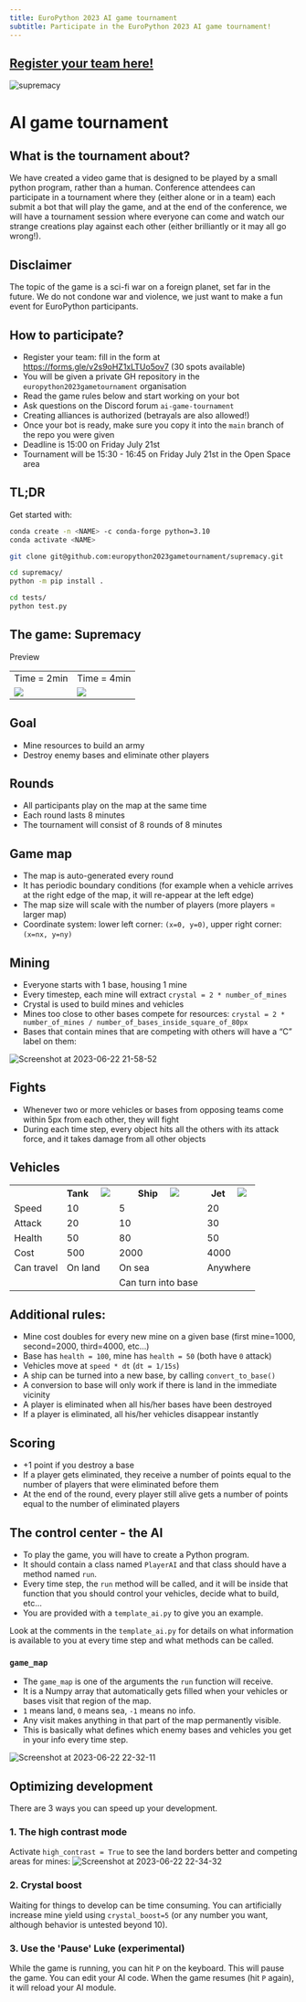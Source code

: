 ```yaml
---
title: EuroPython 2023 AI game tournament
subtitle: Participate in the EuroPython 2023 AI game tournament!
---
```


## [Register your team here!](https://forms.gle/v2s9oHZ1xLTUo5ov7)

![supremacy](https://github.com/nvaytet/supremacy/assets/39047984/6e800f7c-6eb4-47d4-9621-1465aeaae879)

# AI game tournament

## What is the tournament about?

We have created a video game that is designed to be played by a small python
program, rather than a human. Conference attendees can participate in a
tournament where they (either alone or in a team) each submit a bot that will
play the game, and at the end of the conference, we will have a tournament
session where everyone can come and watch our strange creations play against
each other (either brilliantly or it may all go wrong!).

## Disclaimer

The topic of the game is a sci-fi war on a foreign planet, set far in the
future. We do not condone war and violence, we just want to make a fun event for
EuroPython participants.

## How to participate?

- Register your team: fill in the form at https://forms.gle/v2s9oHZ1xLTUo5ov7
  (30 spots available)
- You will be given a private GH repository in the
  `europython2023gametournament` organisation
- Read the game rules below and start working on your bot
- Ask questions on the Discord forum `ai-game-tournament`
- Creating alliances is authorized (betrayals are also allowed!)
- Once your bot is ready, make sure you copy it into the `main` branch of the
  repo you were given
- Deadline is 15:00 on Friday July 21st
- Tournament will be 15:30 - 16:45 on Friday July 21st in the Open Space area

## TL;DR

Get started with:

```bash
conda create -n <NAME> -c conda-forge python=3.10
conda activate <NAME>

git clone git@github.com:europython2023gametournament/supremacy.git

cd supremacy/
python -m pip install .

cd tests/
python test.py
```

## The game: Supremacy

Preview

<table>
  <tr>
    <td>Time = 2min</td><td>Time = 4min</td>
  </tr>
  <tr>
    <td><img src="https://github.com/europython2023gametournament/supremacy/assets/39047984/07e66dc0-ed5d-4e2b-91f6-b7302e1e0a4f" /></td>
    <td><img src="https://github.com/europython2023gametournament/supremacy/assets/39047984/d1dd0cb0-2b6f-4904-ac99-f842b4771099" /></td>
  </tr>
</table>

## Goal

- Mine resources to build an army
- Destroy enemy bases and eliminate other players

## Rounds

- All participants play on the map at the same time
- Each round lasts 8 minutes
- The tournament will consist of 8 rounds of 8 minutes

## Game map

- The map is auto-generated every round
- It has periodic boundary conditions (for example when a vehicle arrives at the
  right edge of the map, it will re-appear at the left edge)
- The map size will scale with the number of players (more players = larger map)
- Coordinate system: lower left corner: `(x=0, y=0)`, upper right corner:
  `(x=nx, y=ny)`

## Mining

- Everyone starts with 1 base, housing 1 mine
- Every timestep, each mine will extract `crystal = 2 * number_of_mines`
- Crystal is used to build mines and vehicles
- Mines too close to other bases compete for resources:
  `crystal = 2 * number_of_mines / number_of_bases_inside_square_of_80px`
- Bases that contain mines that are competing with others will have a “C” label
  on them:

![Screenshot at 2023-06-22 21-58-52](https://github.com/europython2023gametournament/supremacy/assets/39047984/e2df2246-532e-4989-9892-582d53d171a8)

## Fights

- Whenever two or more vehicles or bases from opposing teams come within 5px
  from each other, they will fight
- During each time step, every object hits all the others with its attack force,
  and it takes damage from all other objects

## Vehicles

<table>
  <tr>
    <th></th>
    <th className="border border-black p-2">Tank &nbsp;&nbsp;&nbsp; <img src="https://github.com/europython2023gametournament/supremacy/assets/39047984/0be25f1b-9d14-4438-b5cb-3a355a6b088a" /></th>
    <th className="border border-black p-2">Ship &nbsp;&nbsp;&nbsp; <img src="https://github.com/europython2023gametournament/supremacy/assets/39047984/248ab310-2a53-4132-9179-b360ebbb45f4" /></th>
    <th className="border border-black p-2">Jet &nbsp;&nbsp;&nbsp; <img src="https://github.com/europython2023gametournament/supremacy/assets/39047984/594f9902-e848-465a-a5f2-5d9081d4b863" /></th>
  </tr>
  <tr>
    <td className="border border-black p-2">Speed</td>
    <td className="border border-black p-2">10</td>
    <td className="border border-black p-2">5</td>
    <td className="border border-black p-2">20</td>
  </tr>
  <tr>
    <td className="border border-black p-2">Attack</td>
    <td className="border border-black p-2">20</td>
    <td className="border border-black p-2">10</td>
    <td className="border border-black p-2">30</td>
  </tr>
  <tr>
    <td className="border border-black p-2">Health</td>
    <td className="border border-black p-2">50</td>
    <td className="border border-black p-2">80</td>
    <td className="border border-black p-2">50</td>
  </tr>
  <tr>
    <td className="border border-black p-2">Cost</td>
    <td className="border border-black p-2">500</td>
    <td className="border border-black p-2">2000</td>
    <td className="border border-black p-2">4000</td>
  </tr>
  <tr>
    <td className="border border-black p-2">Can travel</td>
    <td className="border border-black p-2">On land</td>
    <td className="border border-black p-2">On sea</td>
    <td className="border border-black p-2">Anywhere</td>
  </tr>
  <tr>
    <td className="border border-black p-2"></td>
    <td className="border border-black p-2"></td>
    <td className="border border-black p-2">Can turn into base</td>
    <td className="border border-black p-2"></td>
  </tr>
</table>

## Additional rules:

- Mine cost doubles for every new mine on a given base (first mine=1000,
  second=2000, third=4000, etc…)
- Base has `health = 100`, mine has `health = 50` (both have `0` attack)
- Vehicles move at `speed * dt` (`dt = 1/15s`)
- A ship can be turned into a new base, by calling `convert_to_base()`
- A conversion to base will only work if there is land in the immediate vicinity
- A player is eliminated when all his/her bases have been destroyed
- If a player is eliminated, all his/her vehicles disappear instantly

## Scoring

- +1 point if you destroy a base
- If a player gets eliminated, they receive a number of points equal to the
  number of players that were eliminated before them
- At the end of the round, every player still alive gets a number of points
  equal to the number of eliminated players

## The control center - the AI

- To play the game, you will have to create a Python program.
- It should contain a class named `PlayerAI` and that class should have a method
  named `run`.
- Every time step, the `run` method will be called, and it will be inside that
  function that you should control your vehicles, decide what to build, etc...
- You are provided with a `template_ai.py` to give you an example.

Look at the comments in the `template_ai.py` for details on what information is
available to you at every time step and what methods can be called.

### `game_map`

- The `game_map` is one of the arguments the `run` function will receive.
- It is a Numpy array that automatically gets filled when your vehicles or bases
  visit that region of the map.
- `1` means land, `0` means sea, `-1` means no info.
- Any visit makes anything in that part of the map permanently visible.
- This is basically what defines which enemy bases and vehicles you get in your
  info every time step.

![Screenshot at 2023-06-22 22-32-11](https://github.com/europython2023gametournament/supremacy/assets/39047984/a207ac95-4006-4b6e-82ce-f64d6c5a6c4f)

## Optimizing development

There are 3 ways you can speed up your development.

### 1. The high contrast mode

Activate `high_contrast = True` to see the land borders better and competing
areas for mines:
![Screenshot at 2023-06-22 22-34-32](https://github.com/europython2023gametournament/supremacy/assets/39047984/0da61cd3-9449-4e99-9a40-0c4b3ba0fdf6)

### 2. Crystal boost

Waiting for things to develop can be time consuming. You can artificially
increase mine yield using `crystal_boost=5` (or any number you want, although
behavior is untested beyond 10).

### 3. Use the 'Pause' Luke (experimental)

While the game is running, you can hit `P` on the keyboard. This will pause the
game. You can edit your AI code. When the game resumes (hit `P` again), it will
reload your AI module.
